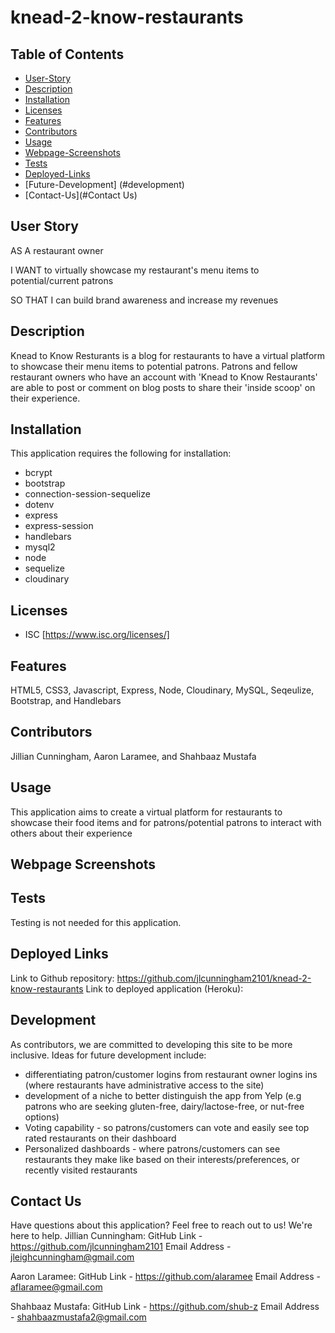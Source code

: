# knead-2-know-restaurants

## Table of Contents

- [User-Story](#user-story)
- [Description](#description)
- [Installation](#installation)
- [Licenses](#licenses)
- [Features](#features)
- [Contributors](#contributors)
- [Usage](#usage)
- [Webpage-Screenshots](#screenshots)
- [Tests](#tests)
- [Deployed-Links](#links)
- [Future-Development] (#development)
- [Contact-Us](#Contact Us)

## User Story

AS A restaurant owner

I WANT to virtually showcase my restaurant's menu items to potential/current patrons

SO THAT I can build brand awareness and increase my revenues

## Description

Knead to Know Resturants is a blog for restaurants to have a virtual platform to showcase their menu items to potential patrons. Patrons and fellow restaurant owners who have an account with 'Knead to Know Restaurants' are able to post or comment on blog posts to share their 'inside scoop' on their experience.

## Installation

This application requires the following for installation:

- bcrypt
- bootstrap
- connection-session-sequelize
- dotenv
- express
- express-session
- handlebars
- mysql2
- node
- sequelize
- cloudinary

## Licenses

- ISC [https://www.isc.org/licenses/]

## Features

HTML5, CSS3, Javascript, Express, Node, Cloudinary, MySQL, Seqeulize, Bootstrap, and Handlebars

## Contributors

Jillian Cunningham, Aaron Laramee, and Shahbaaz Mustafa

## Usage

This application aims to create a virtual platform for restaurants to showcase their food items and for patrons/potential patrons to interact with others about their experience

## Webpage Screenshots

## Tests

Testing is not needed for this application.

## Deployed Links

Link to Github repository: https://github.com/jlcunningham2101/knead-2-know-restaurants
Link to deployed application (Heroku):

## Development

As contributors, we are committed to developing this site to be more inclusive. Ideas for future development include:

- differentiating patron/customer logins from restaurant owner logins ins (where restaurants have administrative access to the site)
- development of a niche to better distinguish the app from Yelp (e.g patrons who are seeking gluten-free, dairy/lactose-free, or nut-free options)
- Voting capability - so patrons/customers can vote and easily see top rated restaurants on their dashboard
- Personalized dashboards - where patrons/customers can see restaurants they make like based on their interests/preferences, or recently visited restaurants

## Contact Us

Have questions about this application? Feel free to reach out to us! We're here to help.
Jillian Cunningham:
GitHub Link - https://github.com/jlcunningham2101
Email Address - jleighcunningham@gmail.com

Aaron Laramee:
GitHub Link - https://github.com/alaramee
Email Address - aflaramee@gmail.com

Shahbaaz Mustafa:
GitHub Link - https://github.com/shub-z
Email Address - shahbaazmustafa2@gmail.com
